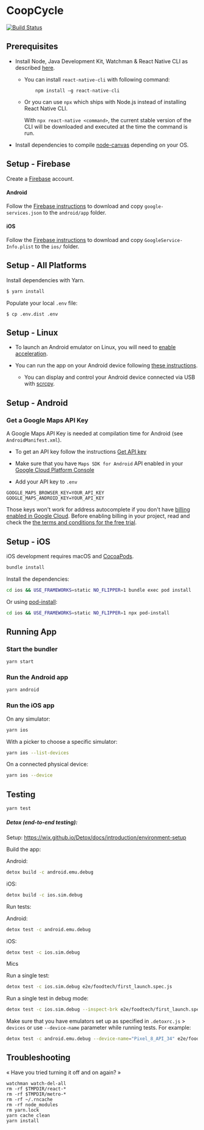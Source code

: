 CoopCycle
=========

[![Build Status](https://github.com/coopcycle/coopcycle-app/workflows/Build/badge.svg)](https://github.com/coopcycle/coopcycle-app/actions)

Prerequisites
-------------

* Install Node, Java Development Kit, Watchman & React Native CLI as described [here](https://reactnative.dev/docs/environment-setup).

    * You can install `react-native-cli` with following command:
        ```
            npm install –g react-native-cli
        ```

    * Or you can use `npx` which ships with Node.js instead of installing React Native CLI.

        With `npx react-native <command>`, the current stable version of the CLI will be downloaded and executed at the time the command is run.

* Install dependencies to compile [node-canvas](https://github.com/Automattic/node-canvas#compiling) depending on your OS.


Setup - Firebase
-------------

Create a [Firebase](https://firebase.google.com/) account.

#### Android
Follow the [Firebase instructions](https://firebase.google.com/docs/android/setup) to download and copy `google-services.json` to the `android/app` folder.

#### iOS
Follow the [Firebase instructions](https://firebase.google.com/docs/ios/setup) to download and copy `GoogleService-Info.plist` to the `ios/` folder.

Setup - All Platforms
---------------------

Install dependencies with Yarn.

```sh
$ yarn install
```

Populate your local `.env` file:
```
$ cp .env.dist .env
```

Setup - Linux
-------------

* To launch an Android emulator on Linux, you will need to [enable acceleration](https://developer.android.com/studio/run/emulator-acceleration).

* You can run the app on your Android device following [these instructions](https://reactnative.dev/docs/running-on-device).
    * You can display and control your Android device connected via USB with [scrcpy](https://github.com/Genymobile/scrcpy).

Setup - Android
---------------

### Get a Google Maps API Key

A Google Maps API Key is needed at compilation time for Android (see `AndroidManifest.xml`).

* To get an API key follow the instructions [Get API key](https://developers.google.com/maps/documentation/android-sdk/get-api-key)

* Make sure that you have `Maps SDK for Android` API enabled in your [Google Cloud Platform Console](https://console.cloud.google.com/google/maps-apis)

* Add your API key to `.env`

```
GOOGLE_MAPS_BROWSER_KEY=YOUR_API_KEY
GOOGLE_MAPS_ANDROID_KEY=YOUR_API_KEY
```

Those keys won't work for address autocomplete if you don't have [billing enabled in Google Cloud](https://cloud.google.com/billing/docs/how-to/manage-billing-account). Before enabling billing in your project, read and check the [the terms and conditions for the free trial](https://cloud.google.com/terms/free-trial/).

Setup - iOS
-----------

iOS development requires macOS and [CocoaPods](https://cocoapods.org/).

```sh
bundle install
```

Install the dependencies:

```sh
cd ios && USE_FRAMEWORKS=static NO_FLIPPER=1 bundle exec pod install
```

Or using [pod-install](https://www.npmjs.com/package/pod-install):

```sh
cd ios && USE_FRAMEWORKS=static NO_FLIPPER=1 npx pod-install
```

Running App
-------

### Start the bundler

```sh
yarn start
```

### Run the Android app

```sh
yarn android
```

### Run the iOS app

On any simulator:

```sh
yarn ios
```

With a picker to choose a specific simulator:

```sh
yarn ios --list-devices
```

On a connected physical device:

```sh
yarn ios --device
```

Testing
-------

```sh
yarn test
```

##### Detox (end-to-end testing):

Setup: https://wix.github.io/Detox/docs/introduction/environment-setup

Build the app:

Android:

```sh
detox build -c android.emu.debug
```

iOS:

```sh
detox build -c ios.sim.debug
```

Run tests:

Android:

```sh
detox test -c android.emu.debug
```

iOS:

```sh
detox test -c ios.sim.debug
```

Mics

Run a single test:

```sh
detox test -c ios.sim.debug e2e/foodtech/first_launch.spec.js
```

Run a single test in debug mode:

```sh
detox test -c ios.sim.debug --inspect-brk e2e/foodtech/first_launch.spec.js
```

Make sure that you have emulators set up as specified in `.detoxrc.js` > `devices`
or use `--device-name` parameter while running tests. For example:

```sh
detox test -c android.emu.debug --device-name="Pixel_8_API_34" e2e/foodtech/first_launch.spec.js
```

Troubleshooting
---------------

« Have you tried turning it off and on again? »

```
watchman watch-del-all
rm -rf $TMPDIR/react-*
rm -rf $TMPDIR/metro-*
rm -rf ~/.rncache
rm -rf node_modules
rm yarn.lock
yarn cache clean
yarn install
```
